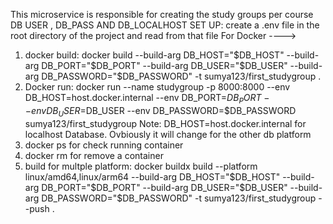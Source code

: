 This microservice is responsible for creating the study groups per course
DB USER , DB_PASS AND DB_LOCALHOST SET UP:
create a .env file in the root directory of the project and read from that file
For Docker ---->
1. docker build: docker build --build-arg DB_HOST="$DB_HOST" --build-arg DB_PORT="$DB_PORT" --build-arg DB_USER="$DB_USER" --build-arg DB_PASSWORD="$DB_PASSWORD" -t sumya123/first_studygroup .
2. Docker run: docker run --name studygroup -p 8000:8000 --env DB_HOST=host.docker.internal --env DB_PORT=$DB_PORT --env DB_USER=$DB_USER --env DB_PASSWORD=$DB_PASSWORD sumya123/first_studygroup
Note: DB_HOST=host.docker.internal for localhost Database. Ovbiously it will change for the other db platform
3. docker ps for check running container
4. docker rm for remove a container
5. build for  multple platform:  docker buildx build --platform linux/amd64,linux/arm64 --build-arg DB_HOST="$DB_HOST" --build-arg DB_PORT="$DB_PORT" --build-arg DB_USER="$DB_USER" --build-arg DB_PASSWORD="$DB_PASSWORD" -t sumya123/first_studygroup --push .


